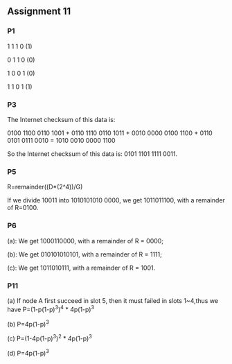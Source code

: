 ## Assignment 11

### P1

1 1 1 0 (1)

0 1 1 0 (0)

1 0 0 1 (0)

1 1 0 1 (1)

### P3

The Internet checksum of this data is:

0100 1100 0110 1001 + 0110 1110 0110 1011 + 0010 0000 0100 1100 + 0110 0101 0111 0010 = 1010 0010 0000 1100

So the Internet checksum of this data is: 0101 1101 1111 0011.

### P5

R=remainder((D*(2^4))/G)

If we divide 10011 into 1010101010 0000, we get 1011011100, with a remainder of R=0100.  

### P6

(a): We get 1000110000, with a remainder of R = 0000; 
 
(b): We get 010101010101, with a remainder of R = 1111;  

(c): We get 1011010111, with a remainder of R = 1001.  

### P11

(a) If node A first succeed in slot 5, then it must failed in slots 1~4,thus we have P=(1-p(1-p)<sup>3</sup>)<sup>4</sup> * 4p(1-p)<sup>3</sup>

(b) P=4p(1-p)<sup>3</sup>

(c) P=(1-4p(1-p)<sup>3</sup>)<sup>2</sup> * 4p(1-p)<sup>3</sup>

(d) P=4p(1-p)<sup>3</sup>